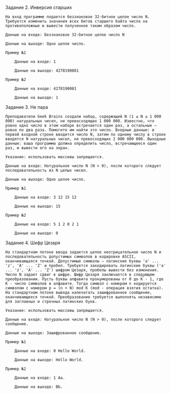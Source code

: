 Задание 2. Инверсия старших

    На вход программе подается беззнаковое 32-битное целое число N. Требуется изменить значения всех битов старшего байта числа на противоположные и вывести полученное таким образом число.

    Данные на входе: Беззнаковое 32-битное целое число N

    Данные на выходе: Одно целое число.

    Пример №1

        Данные на входе: 1

        Данные на выходе: 4278190081

    Пример №2

        Данные на входе: 4278190081

        Данные на выходе: 1


Задание 3. Не пара

    Преподаватели Geek Brains создали набор, содержащий N (1 ≤ N ≤ 1 000 000) натуральных чисел, не превосходящих 1 000 000. Известно, что ровно одно число в этом наборе встречается один раз, а остальные — ровно по два раза. Помогите им найти это число. Входные данные: в первой входной строке вводится число N, затем по одному числу в строке вводятся N натуральных чисел, не превосходящих 2 000 000 000. Выходные данные: ваша программа должна определить число, встречающееся один раз, и вывести его на экран.

    Указание: использовать массивы запрещается.

    Данные на входе: Натуральное число N (N > 0), после которого следует последовательность из N целых чисел.

    Данные на выходе: Одно целое число.

    Пример №1

        Данные на входе: 3 12 15 12

        Данные на выходе: 15

    Пример №2

        Данные на входе: 5 1 2 0 2 1

        Данные на выходе: 0


Задание 4. Шифр Цезаря

    На стандартном потоке ввода задается целое неотрицательное число N и последовательность допустимых символов в кодировке ASCII, оканчивающаяся точкой. Допустимые символы – латинские буквы 'a' ... 'z', 'A' ... 'Z' и пробел. Требуется закодировать латинские буквы ('a' ... 'z', 'A' ... 'Z') шифром Цезаря, пробелы вывести без изменения. Число N задает сдвиг в шифре. Шифр Цезаря заключается в следующем преобразовании. Пусть буквы алфавита пронумерованы от 0 до K - 1, где K - число символов в алфавите. Тогда символ с номером n кодируется символом с номером p = (n + N) mod K (mod - операция взятия остатка). На стандартном потоке вывода напечатать зашифрованное сообщение, оканчивающееся точкой. Преобразование требуется выполнять независимо для заглавных и строчных латинских букв.

    Указание: использовать массивы запрещается.

    Данные на входе: Натуральное число N (N > 0), после которого следует сообщение.

    Данные на выходе: Зашифрованное сообщение.

    Пример №1

        Данные на входе: 0 Hello World.

        Данные на выходе: Hello World.

    Пример №2

        Данные на входе: 1 Aa.

        Данные на выходе: Bb.
